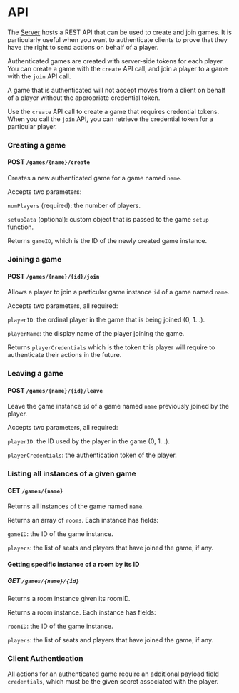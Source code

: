 # API

The [Server](/api/Server) hosts a REST API that can be used to create and join games. It is particularly useful when you want to
authenticate clients to prove that they have the right to send
actions on behalf of a player.

Authenticated games are created with server-side tokens for each player. You can create a game with the `create` API call, and join a player to a game with the `join` API call.

A game that is authenticated will not accept moves from a client on behalf of a player without the appropriate credential token.

Use the `create` API call to create a game that requires credential tokens. When you call the `join` API, you can retrieve the credential token for a particular player.

### Creating a game

#### POST `/games/{name}/create`

Creates a new authenticated game for a game named `name`.

Accepts two parameters:

`numPlayers` (required): the number of players.

`setupData` (optional): custom object that is passed to the game `setup` function.

Returns `gameID`, which is the ID of the newly created game instance.

### Joining a game

#### POST `/games/{name}/{id}/join`

Allows a player to join a particular game instance `id` of a game named `name`.

Accepts two parameters, all required:

`playerID`: the ordinal player in the game that is being joined (0, 1...).

`playerName`: the display name of the player joining the game.

Returns `playerCredentials` which is the token this player will require to authenticate their actions in the future.

### Leaving a game

#### POST `/games/{name}/{id}/leave`

Leave the game instance `id` of a game named `name` previously joined by the player.

Accepts two parameters, all required:

`playerID`: the ID used by the player in the game (0, 1...).

`playerCredentials`: the authentication token of the player.

### Listing all instances of a given game

#### GET `/games/{name}`

Returns all instances of the game named `name`.

Returns an array of `rooms`. Each instance has fields:

`gameID`: the ID of the game instance.

`players`: the list of seats and players that have joined the game, if any.

#### Getting specific instance of a room by its ID

##### GET `/games/{name}/{id}`

Returns a room instance given its roomID.

Returns a room instance. Each instance has fields:

`roomID`: the ID of the game instance.

`players`: the list of seats and players that have joined the game, if any.

### Client Authentication

All actions for an authenticated game require an additional payload field `credentials`, which must be the given secret associated with the player.

